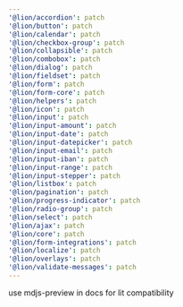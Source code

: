 ```yaml
---
'@lion/accordion': patch
'@lion/button': patch
'@lion/calendar': patch
'@lion/checkbox-group': patch
'@lion/collapsible': patch
'@lion/combobox': patch
'@lion/dialog': patch
'@lion/fieldset': patch
'@lion/form': patch
'@lion/form-core': patch
'@lion/helpers': patch
'@lion/icon': patch
'@lion/input': patch
'@lion/input-amount': patch
'@lion/input-date': patch
'@lion/input-datepicker': patch
'@lion/input-email': patch
'@lion/input-iban': patch
'@lion/input-range': patch
'@lion/input-stepper': patch
'@lion/listbox': patch
'@lion/pagination': patch
'@lion/progress-indicator': patch
'@lion/radio-group': patch
'@lion/select': patch
'@lion/ajax': patch
'@lion/core': patch
'@lion/form-integrations': patch
'@lion/localize': patch
'@lion/overlays': patch
'@lion/validate-messages': patch
---
```


use mdjs-preview in docs for lit compatibility
